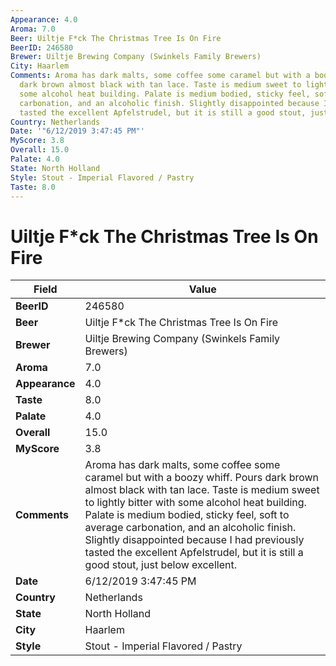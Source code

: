 ```yaml
---
Appearance: 4.0
Aroma: 7.0
Beer: Uiltje F*ck The Christmas Tree Is On Fire
BeerID: 246580
Brewer: Uiltje Brewing Company (Swinkels Family Brewers)
City: Haarlem
Comments: Aroma has dark malts, some coffee some caramel but with a boozy whiff. Pours
  dark brown almost black with tan lace. Taste is medium sweet to lightly bitter with
  some alcohol heat building. Palate is medium bodied, sticky feel, soft to average
  carbonation, and an alcoholic finish. Slightly disappointed because I had previously
  tasted the excellent Apfelstrudel, but it is still a good stout, just below excellent.
Country: Netherlands
Date: '"6/12/2019 3:47:45 PM"'
MyScore: 3.8
Overall: 15.0
Palate: 4.0
State: North Holland
Style: Stout - Imperial Flavored / Pastry
Taste: 8.0
---
```


# Uiltje F*ck The Christmas Tree Is On Fire

| Field         | Value |
|---------------|-------|
| **BeerID** | 246580 |
| **Beer** | Uiltje F*ck The Christmas Tree Is On Fire |
| **Brewer** | Uiltje Brewing Company (Swinkels Family Brewers) |
| **Aroma** | 7.0 |
| **Appearance** | 4.0 |
| **Taste** | 8.0 |
| **Palate** | 4.0 |
| **Overall** | 15.0 |
| **MyScore** | 3.8 |
| **Comments** | Aroma has dark malts, some coffee some caramel but with a boozy whiff. Pours dark brown almost black with tan lace. Taste is medium sweet to lightly bitter with some alcohol heat building. Palate is medium bodied, sticky feel, soft to average carbonation, and an alcoholic finish. Slightly disappointed because I had previously tasted the excellent Apfelstrudel, but it is still a good stout, just below excellent. |
| **Date** | 6/12/2019 3:47:45 PM |
| **Country** | Netherlands |
| **State** | North Holland |
| **City** | Haarlem |
| **Style** | Stout - Imperial Flavored / Pastry |
